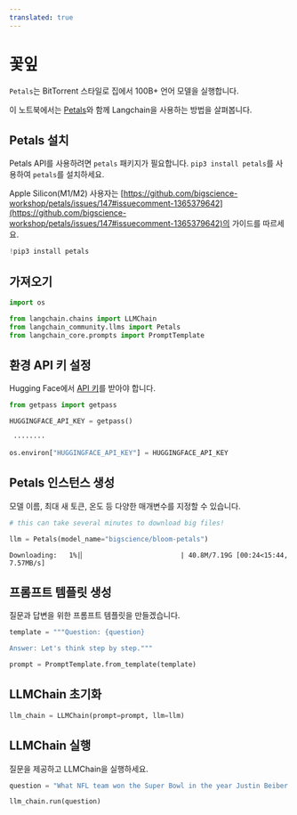 ```yaml
---
translated: true
---
```


# 꽃잎

`Petals`는 BitTorrent 스타일로 집에서 100B+ 언어 모델을 실행합니다.

이 노트북에서는 [Petals](https://github.com/bigscience-workshop/petals)와 함께 Langchain을 사용하는 방법을 살펴봅니다.

## Petals 설치

Petals API를 사용하려면 `petals` 패키지가 필요합니다. `pip3 install petals`를 사용하여 `petals`를 설치하세요.

Apple Silicon(M1/M2) 사용자는 [https://github.com/bigscience-workshop/petals/issues/147#issuecomment-1365379642](https://github.com/bigscience-workshop/petals/issues/147#issuecomment-1365379642)의 가이드를 따르세요.

```python
!pip3 install petals
```

## 가져오기

```python
import os

from langchain.chains import LLMChain
from langchain_community.llms import Petals
from langchain_core.prompts import PromptTemplate
```

## 환경 API 키 설정

Hugging Face에서 [API 키](https://huggingface.co/docs/api-inference/quicktour#get-your-api-token)를 받아야 합니다.

```python
from getpass import getpass

HUGGINGFACE_API_KEY = getpass()
```

```output
 ········
```

```python
os.environ["HUGGINGFACE_API_KEY"] = HUGGINGFACE_API_KEY
```

## Petals 인스턴스 생성

모델 이름, 최대 새 토큰, 온도 등 다양한 매개변수를 지정할 수 있습니다.

```python
# this can take several minutes to download big files!

llm = Petals(model_name="bigscience/bloom-petals")
```

```output
Downloading:   1%|▏                        | 40.8M/7.19G [00:24<15:44, 7.57MB/s]
```

## 프롬프트 템플릿 생성

질문과 답변을 위한 프롬프트 템플릿을 만들겠습니다.

```python
template = """Question: {question}

Answer: Let's think step by step."""

prompt = PromptTemplate.from_template(template)
```

## LLMChain 초기화

```python
llm_chain = LLMChain(prompt=prompt, llm=llm)
```

## LLMChain 실행

질문을 제공하고 LLMChain을 실행하세요.

```python
question = "What NFL team won the Super Bowl in the year Justin Beiber was born?"

llm_chain.run(question)
```

